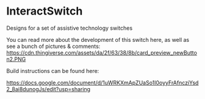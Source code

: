 # InteractSwitch
Designs for a set of assistive technology switches

You can read more about the development of this switch here, as well as see a bunch of pictures & comments: https://cdn.thingiverse.com/assets/da/2f/63/38/8b/card_preview_newButton2.PNG


Build instructions can be found here:

https://docs.google.com/document/d/1uWRKXmApZUaSo1I0oyyFrAfncziYsd2_8ai8dunogJs/edit?usp=sharing
